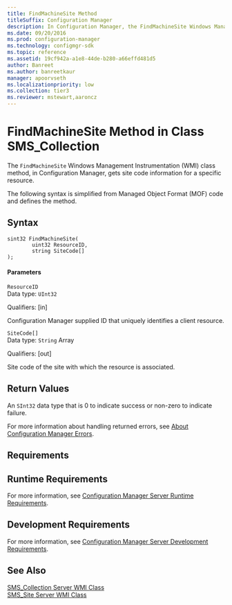 ```yaml
---
title: FindMachineSite Method
titleSuffix: Configuration Manager
description: In Configuration Manager, the FindMachineSite Windows Management Instrumentation class method gets site code information for a specific resource.
ms.date: 09/20/2016
ms.prod: configuration-manager
ms.technology: configmgr-sdk
ms.topic: reference
ms.assetid: 19cf942a-a1e8-44de-b280-a66effd481d5
author: Banreet
ms.author: banreetkaur
manager: apoorvseth
ms.localizationpriority: low
ms.collection: tier3
ms.reviewer: mstewart,aaroncz 
---
```

# FindMachineSite Method in Class SMS_Collection
The `FindMachineSite` Windows Management Instrumentation (WMI) class method, in Configuration Manager, gets site code information for a specific resource.  

 The following syntax is simplified from Managed Object Format (MOF) code and defines the method.  

## Syntax  

```  
sint32 FindMachineSite(  
        uint32 ResourceID,   
        string SiteCode[]  
);  

```  

#### Parameters  
 `ResourceID`  
 Data type: `UInt32`  

 Qualifiers: [in]  

 Configuration Manager supplied ID that uniquely identifies a client resource.  

 `SiteCode[]`  
 Data type: `String` Array  

 Qualifiers: [out]  

 Site code of the site with which the resource is associated.  

## Return Values  
 An  `SInt32` data type that is 0 to indicate success or non-zero to indicate failure.  

 For more information about handling returned errors, see [About Configuration Manager Errors](../../../../../develop/core/understand/about-configuration-manager-errors.md).  

## Requirements  

## Runtime Requirements  
 For more information, see [Configuration Manager Server Runtime Requirements](../../../../../develop/core/reqs/server-runtime-requirements.md).  

## Development Requirements  
 For more information, see [Configuration Manager Server Development Requirements](../../../../../develop/core/reqs/server-development-requirements.md).  

## See Also  
 [SMS_Collection Server WMI Class](../../../../../develop/reference/core/clients/collections/sms_collection-server-wmi-class.md)   
 [SMS_Site Server WMI Class](../../../../../develop/reference/core/servers/configure/sms_site-server-wmi-class.md)
